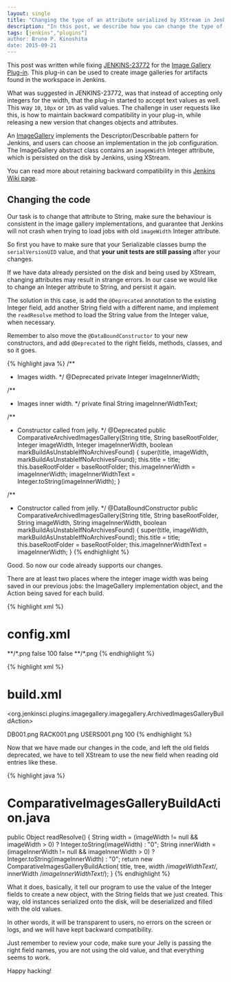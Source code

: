 ```yaml
---
layout: single
title: "Changing the type of an attribute serialized by XStream in Jenkins Plug-ins"
description: "In this post, we describe how you can change the type of an attribute that has already been serialized by XStream in your Jenkins Plug-in source code. All that you need is some Java code, and understand what you can and cannot change, and why."
tags: [jenkins","plugins"]
author: Bruno P. Kinoshita
date: 2015-09-21
---
```


This post was written while fixing [JENKINS-23772](https://issues.jenkins-ci.org/browse/JENKINS-23772) for the [Image Gallery Plug-in](https://wiki.jenkins.io/display/JENKINS/Image+Gallery+Plugin). This plug-in can be used to create image galleries for artifacts found in the workspace in Jenkins. 

What was suggested in JENKINS-23772, was that instead of accepting only integers for the width, that the plug-in started to accept text values as well. This way `10`, `10px` or `10%` as valid values. The challenge in user requests like this, is how to maintain backward compatibility in your plug-in, while releasing a new version that changes objects and attributes.

<!--more-->

An [ImageGallery](https://github.com/jenkinsci/image-gallery-plugin/blob/9199c2ac7c42ea19d05f20dd7de588f94408ab75/src/main/java/org/jenkinsci/plugins/imagegallery/ImageGallery.java#L47) implements the Descriptor/Describable pattern for Jenkins, and users can choose an implementation in the job configuration. The ImageGallery abstract class contains an `imageWidth` Integer attribute, which is persisted on the disk by Jenkins, using XStream.

You can read more about retaining backward compatibility in this [Jenkins Wiki page](https://wiki.jenkins.io/display/JENKINS/Hint+on+retaining+backward+compatibility).

## Changing the code

Our task is to change that attribute to String, make sure the behaviour is consistent in the image gallery implementations, and guarantee that Jenkins will not crash when trying to load jobs with old `imageWidth` Integer attribute.

So first you have to make sure that your Serializable classes bump the `serialVersionUID` value, and that **your unit tests are still passing** after your changes.

If we have data already persisted on the disk and being used by XStream, changing attributes may result in strange errors. In our case we would like to change an Integer attribute to String, and persist it again.

The solution in this case, is add the `@Deprecated` annotation to the existing Integer field, add another String field with a different name, and implement the `readResolve` method to load the String value from the Integer value, when necessary.

Remember to also move the `@DataBoundConstructor` to your new constructors, and add `@Deprecated` to the right fields, methods, classes, and so it goes.

{% highlight java %}
/**
 * Images width.
 */
@Deprecated
private Integer imageInnerWidth;

/**
 * Images inner width.
 */
private final String imageInnerWidthText;

/**
 * Constructor called from jelly.
 */
@Deprecated
public ComparativeArchivedImagesGallery(String title, String baseRootFolder, Integer imageWidth, Integer imageInnerWidth,
                                                boolean markBuildAsUnstableIfNoArchivesFound) {
    super(title, imageWidth, markBuildAsUnstableIfNoArchivesFound);
    this.title = title;
    this.baseRootFolder = baseRootFolder;
    this.imageInnerWidth = imageInnerWidth;
    imageInnerWidthText = Integer.toString(imageInnerWidth);
}

/**
 * Constructor called from jelly.
 */
@DataBoundConstructor
public ComparativeArchivedImagesGallery(String title, String baseRootFolder, String imageWidth, String imageInnerWidth,
                                                boolean markBuildAsUnstableIfNoArchivesFound) {
    super(title, imageWidth, markBuildAsUnstableIfNoArchivesFound);
    this.title = title;
    this.baseRootFolder = baseRootFolder;
    this.imageInnerWidthText = imageInnerWidth;
}
{% endhighlight %}

Good. So now our code already supports our changes.

There are at least two places where the integer image width was being saved in our previous jobs: the ImageGallery implementation object, and the Action being saved for each build.

{% highlight xml %}
# config.xml
<publishers>
<hudson.tasks.ArtifactArchiver>
  <artifacts>**/*.png</artifacts>
  <latestOnly>false</latestOnly>
</hudson.tasks.ArtifactArchiver>
<org.jenkinsci.plugins.imagegallery.ImageGalleryRecorder>
  <imageGalleries>
    <org.jenkinsci.plugins.imagegallery.imagegallery.ArchivedImagesGallery>
      <title>test gallery</title>
      <imageWidth>100</imageWidth>
      <markBuildAsUnstableIfNoArchivesFound>false</markBuildAsUnstableIfNoArchivesFound>
      <includes>**/*.png</includes>
    </org.jenkinsci.plugins.imagegallery.imagegallery.ArchivedImagesGallery>
  </imageGalleries>
</org.jenkinsci.plugins.imagegallery.ImageGalleryRecorder>
</publishers>
{% endhighlight %}

{% highlight xml %}
# build.xml
<org.jenkinsci.plugins.imagegallery.imagegallery.ArchivedImagesGalleryBuildAction>
  <title>test gallery</title>
  <images>
    <string>DB001.png</string>
    <string>RACK001.png</string>
    <string>USERS001.png</string>
  </images>
  <imageWidth>100</imageWidth>
</org.jenkinsci.plugins.imagegallery.imagegallery.ArchivedImagesGalleryBuildAction>
{% endhighlight %}

Now that we have made our changes in the code, and left the old fields deprecated, we have to tell XStream to use the new field when reading old entries like these.

{% highlight java %}
# ComparativeImagesGalleryBuildAction.java
public Object readResolve() {
    String width = (imageWidth != null && imageWidth > 0) ? Integer.toString(imageWidth) : "0";
    String innerWidth = (imageInnerWidth != null && imageInnerWidth > 0) ? Integer.toString(imageInnerWidth) : "0";
    return new ComparativeImagesGalleryBuildAction(
            title,
            tree,
            width /*imageWidthText*/,
            innerWidth /*imageInnerWidthText*/);
}
{% endhighlight %}

What it does, basically, it tell our program to use the value of the Integer fields to create a new object, with the String fields that we just created. This way, old instances serialized onto the disk, will be deserialized and filled with the old values.

In other words, it will be transparent to users, no errors on the screen or logs, and we will have kept backward compatibility.

Just remember to review your code, make sure your Jelly is passing the right field names, you are not using the old value, and that everything seems to work.

Happy hacking!
